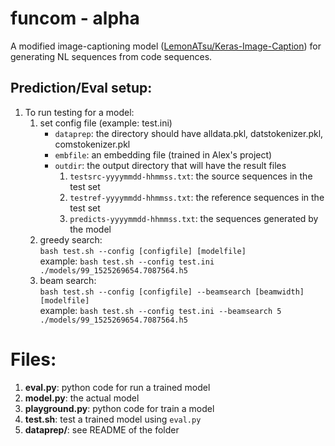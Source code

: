 # funcom - alpha
A modified image-captioning model ([LemonATsu/Keras-Image-Caption](https://github.com/LemonATsu/Keras-Image-Caption)) for generating NL sequences from code sequences.

## Prediction/Eval setup:
1. To run testing for a model:
   1. set config file (example: test.ini)
      * ```dataprep```: the directory should have alldata.pkl, datstokenizer.pkl, comstokenizer.pkl
      * ```embfile```: an embedding file (trained in Alex's project)
      * ```outdir```: the output directory that will have the result files
          1. ```testsrc-yyyymmdd-hhmmss.txt```: the source sequences in the test set
          2. ```testref-yyyymmdd-hhmmss.txt```: the reference sequences in the test set
          3. ```predicts-yyyymmdd-hhmmss.txt```: the sequences generated by the model
   2. greedy search:\
      ```bash test.sh --config [configfile] [modelfile]```\
      example: ```bash test.sh --config test.ini ./models/99_1525269654.7087564.h5```
   3. beam search:\
      ```bash test.sh --config [configfile] --beamsearch [beamwidth] [modelfile]```\
      example: ```bash test.sh --config test.ini --beamsearch 5 ./models/99_1525269654.7087564.h5```

# Files:
1) **eval.py**: python code for run a trained model
2) **model.py**: the actual model
3) **playground.py**: python code for train a model
4) **test.sh**: test a trained model using ```eval.py```
5) **dataprep/**: see README of the folder